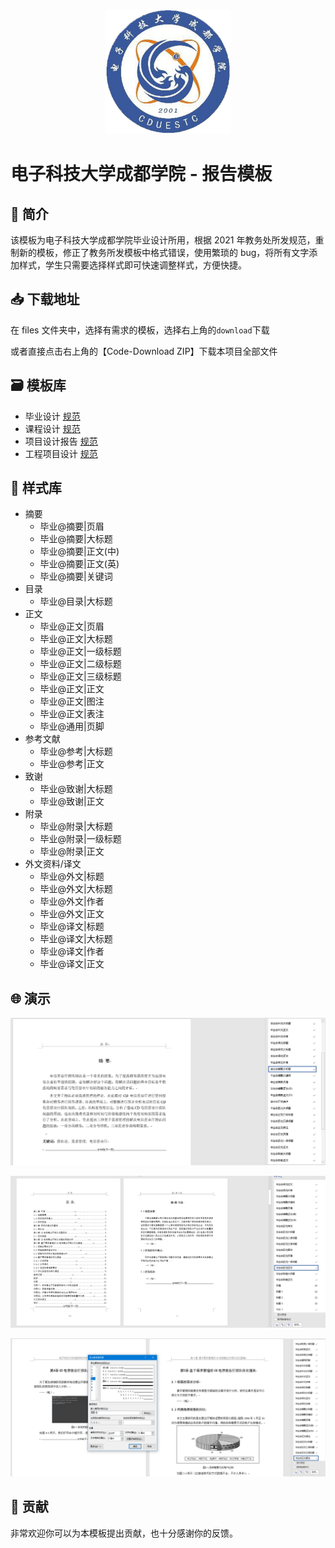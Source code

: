 <p align="center">
  <img width="200" src="demo/logo.png">
</p>

# 电子科技大学成都学院 - 报告模板

## 🌱 简介

该模板为电子科技大学成都学院毕业设计所用，根据 2021 年教务处所发规范，重制新的模板，修正了教务所发模板中格式错误，使用繁琐的 bug，将所有文字添加样式，学生只需要选择样式即可快速调整样式，方便快捷。

## 📥 下载地址

在 files 文件夹中，选择有需求的模板，选择右上角的`download`下载

或者直接点击右上角的【Code-Download ZIP】下载本项目全部文件

## 🗃️ 模板库

- 毕业设计 [规范](files/毕业设计+课程设计/毕业论文格式规范.md)
- 课程设计 [规范](files/毕业设计+课程设计/课程设计格式规范.md)
- 项目设计报告 [规范](files/项目设计报告/项目设计报告格式规范.md)
- 工程项目设计 [规范](files/工程项目设计/工程项目设计格式规范.md)

## 🎨 样式库

- 摘要
  - 毕业@摘要|页眉
  - 毕业@摘要|大标题
  - 毕业@摘要|正文(中)
  - 毕业@摘要|正文(英)
  - 毕业@摘要|关键词
- 目录
  - 毕业@目录|大标题
- 正文
  - 毕业@正文|页眉
  - 毕业@正文|大标题
  - 毕业@正文|一级标题
  - 毕业@正文|二级标题
  - 毕业@正文|三级标题
  - 毕业@正文|正文
  - 毕业@正文|图注
  - 毕业@正文|表注
  - 毕业@通用|页脚
- 参考文献
  - 毕业@参考|大标题
  - 毕业@参考|正文
- 致谢
  - 毕业@致谢|大标题
  - 毕业@致谢|正文
- 附录
  - 毕业@附录|大标题
  - 毕业@附录|一级标题
  - 毕业@附录|正文
- 外文资料/译文
  - 毕业@外文|标题
  - 毕业@外文|大标题
  - 毕业@外文|作者
  - 毕业@外文|正文
  - 毕业@译文|标题
  - 毕业@译文|大标题
  - 毕业@译文|作者
  - 毕业@译文|正文

## 🌐 演示

![image-20210514105618137](demo/image-20210514105618137.png)

![image-20210514110534954](demo/image-20210514110534954.png)

![image-20210514134941352](demo/image-20210514134941352.png)

## 🔨 贡献

非常欢迎你可以为本模板提出贡献，也十分感谢你的反馈。
